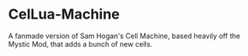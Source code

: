 # CelLua-Machine
A fanmade version of Sam Hogan's Cell Machine, based heavily off the Mystic Mod, that adds a bunch of new cells.
